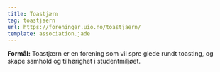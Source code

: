```yaml
---
title: Toastjærn
tag: toastjaern
url: https://foreninger.uio.no/toastjaern/
template: association.jade
---
```


**Formål:** Toastjærn er en forening som vil spre glede rundt toasting, og skape samhold og tilhørighet i studentmiljøet.
